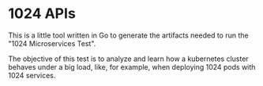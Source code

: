 # 1024 APIs

This is a little tool written in Go to generate the artifacts needed to run the
"1024 Microservices Test".

The objective of this test is to analyze and learn how a kubernetes cluster
behaves under a big load, like, for example, when deploying 1024 pods with 1024
services.
